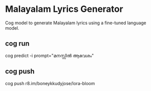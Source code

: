 # Malayalam Lyrics Generator

Cog model to generate Malayalam lyrics using a fine-tuned language model.


## cog run
cog predict -i prompt="മനസ്സിൽ ആവേശം"

## cog push
cog push r8.im/boneykkudyjose/lora-bloom
